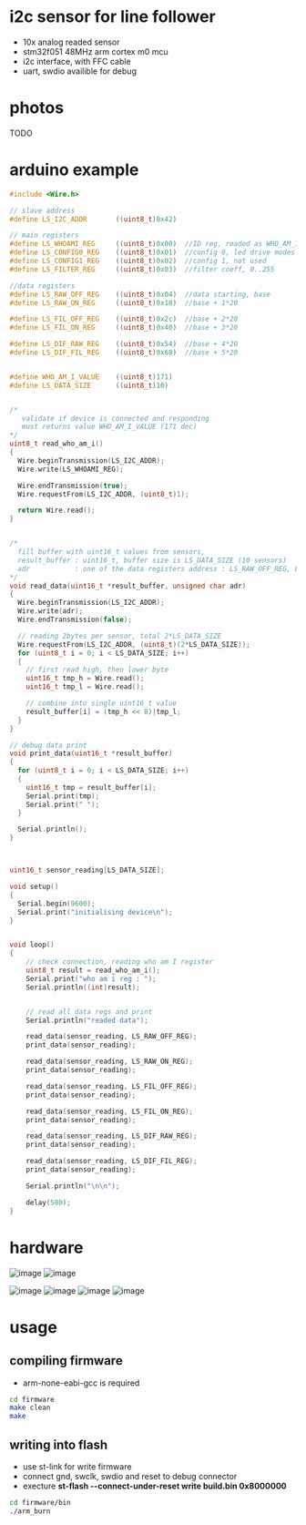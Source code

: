 # i2c sensor for line follower

- 10x analog readed sensor
- stm32f051 48MHz arm cortex m0 mcu
- i2c interface, with FFC cable
- uart, swdio availible for debug


# photos

TODO


# arduino example

```c++
#include <Wire.h>

// slave address
#define LS_I2C_ADDR       ((uint8_t)0x42)

// main registers
#define LS_WHOAMI_REG     ((uint8_t)0x00)  //ID reg, readed as WHO_AM_I_VALUE (0x6A)
#define LS_CONFIG0_REG    ((uint8_t)0x01)  //config 0, led drive modes
#define LS_CONFIG1_REG    ((uint8_t)0x02)  //config 1, not used
#define LS_FILTER_REG     ((uint8_t)0x03)  //filter coeff, 0..255

//data registers
#define LS_RAW_OFF_REG    ((uint8_t)0x04)  //data starting, base
#define LS_RAW_ON_REG     ((uint8_t)0x18)  //base + 1*20

#define LS_FIL_OFF_REG    ((uint8_t)0x2c)  //base + 2*20
#define LS_FIL_ON_REG     ((uint8_t)0x40)  //base + 3*20

#define LS_DIF_RAW_REG    ((uint8_t)0x54)  //base + 4*20
#define LS_DIF_FIL_REG    ((uint8_t)0x68)  //base + 5*20


#define WHO_AM_I_VALUE    ((uint8_t)171)
#define LS_DATA_SIZE      ((uint8_t)10)


/*
   validate if device is connected and responding
   must returns value WHO_AM_I_VALUE (171 dec)
*/
uint8_t read_who_am_i()
{
  Wire.beginTransmission(LS_I2C_ADDR);
  Wire.write(LS_WHOAMI_REG);

  Wire.endTransmission(true);
  Wire.requestFrom(LS_I2C_ADDR, (uint8_t)1);

  return Wire.read();
}


/*
  fill buffer with uint16_t values from sensors,
  result_buffer : uint16_t, buffer size is LS_DATA_SIZE (10 sensors)
  adr           : one of the data registers address : LS_RAW_OFF_REG, LS_RAW_ON_REG .. LS_DIF_FIL_REG
*/
void read_data(uint16_t *result_buffer, unsigned char adr)
{
  Wire.beginTransmission(LS_I2C_ADDR);
  Wire.write(adr);
  Wire.endTransmission(false);

  // reading 2bytes per sensor, total 2*LS_DATA_SIZE
  Wire.requestFrom(LS_I2C_ADDR, (uint8_t)(2*LS_DATA_SIZE));
  for (uint8_t i = 0; i < LS_DATA_SIZE; i++)
  {
    // first read high, then lower byte
    uint16_t tmp_h = Wire.read();
    uint16_t tmp_l = Wire.read();

    // combine into single uint16_t value
    result_buffer[i] = (tmp_h << 8)|tmp_l;
  }
}

// debug data print
void print_data(uint16_t *result_buffer)
{
  for (uint8_t i = 0; i < LS_DATA_SIZE; i++)
  {
    uint16_t tmp = result_buffer[i];
    Serial.print(tmp);
    Serial.print(" ");
  }

  Serial.println();
}



uint16_t sensor_reading[LS_DATA_SIZE];

void setup() 
{
  Serial.begin(9600);
  Serial.print("initialising device\n");
}


void loop() 
{
    // check connection, reading who am I register
    uint8_t result = read_who_am_i();
    Serial.print("who am i reg : ");
    Serial.println((int)result);


    // read all data regs and print
    Serial.println("readed data");

    read_data(sensor_reading, LS_RAW_OFF_REG);
    print_data(sensor_reading);

    read_data(sensor_reading, LS_RAW_ON_REG);
    print_data(sensor_reading);

    read_data(sensor_reading, LS_FIL_OFF_REG);
    print_data(sensor_reading);

    read_data(sensor_reading, LS_FIL_ON_REG);
    print_data(sensor_reading);

    read_data(sensor_reading, LS_DIF_RAW_REG);
    print_data(sensor_reading);

    read_data(sensor_reading, LS_DIF_FIL_REG);
    print_data(sensor_reading);

    Serial.println("\n\n");

    delay(500);   
}
```


# hardware


![image](doc/images/top_3d.png)
![image](doc/images/dims.png)

![image](doc/images/top.png)
![image](doc/images/bottom.png)
![image](doc/images/board.png)
![image](doc/images/schem.png)


# usage

## compiling firmware

- arm-none-eabi-gcc is required

```bash
cd firmware
make clean
make
```

## writing into flash

- use st-link for write firmware
- connect gnd, swclk, swdio and reset to debug connector
- execture **st-flash --connect-under-reset write build.bin 0x8000000**

```bash
cd firmware/bin
./arm_burn
```